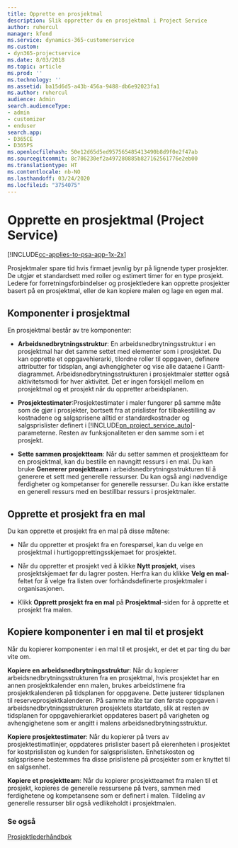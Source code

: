 ```yaml
---
title: Opprette en prosjektmal
description: Slik oppretter du en prosjektmal i Project Service
author: ruhercul
manager: kfend
ms.service: dynamics-365-customerservice
ms.custom:
- dyn365-projectservice
ms.date: 8/03/2018
ms.topic: article
ms.prod: ''
ms.technology: ''
ms.assetid: ba15d6d5-a43b-456a-9488-db6e92023fa1
ms.author: ruhercul
audience: Admin
search.audienceType:
- admin
- customizer
- enduser
search.app:
- D365CE
- D365PS
ms.openlocfilehash: 50e12d65d5ed957565485413490b8d9f0e2f47ab
ms.sourcegitcommit: 8c786230ef2a497280885b827162561776e2eb00
ms.translationtype: HT
ms.contentlocale: nb-NO
ms.lasthandoff: 03/24/2020
ms.locfileid: "3754075"
---
```

# <a name="create-a-project-template-project-service"></a>Opprette en prosjektmal (Project Service)

[!INCLUDE[cc-applies-to-psa-app-1x-2x](../includes/cc-applies-to-psa-app-1x-2x.md)]

Prosjektmaler spare tid hvis firmaet jevnlig byr på lignende typer prosjekter. De utgjør et standardsett med roller og estimert timer for en type prosjekt. Ledere for forretningsforbindelser og prosjektledere kan opprette prosjekter basert på en prosjektmal, eller de kan kopiere malen og lage en egen mal.  
  
## <a name="components-of-project-template"></a>Komponenter i prosjektmal
 En prosjektmal består av tre komponenter:  
  
- **Arbeidsnedbrytningsstruktur**: En arbeidsnedbrytningsstruktur i en prosjektmal har det samme settet med elementer som i prosjektet. Du kan opprette et oppgavehierarki, tilordne roller til oppgaven, definere attributter for tidsplan, angi avhengigheter og vise alle dataene i Gantt-diagrammet. Arbeidsnedbrytningsstrukturen i prosjektmaler støtter også aktivitetsmodi for hver aktivitet. Det er ingen forskjell mellom en prosjektmal og et prosjekt når du oppretter arbeidsplanen.  
  
- **Prosjektestimater**:Prosjektestimater i maler fungerer på samme måte som de gjør i prosjekter, bortsett fra at prislister for tilbakestilling av kostnadene og salgsprisene alltid er standardkostnader og salgsprislister definert i [!INCLUDE[pn_project_service_auto](../includes/pn-project-service-auto.md)]-parameterne. Resten av funksjonaliteten er den samme som i et prosjekt.  
  
- **Sette sammen prosjektteam**: Når du setter sammen et prosjektteam for en prosjektmal, kan du bestille en navngitt ressurs i en mal. Du kan bruke **Genererer prosjektteam** i arbeidsnedbrytningsstrukturen til å generere et sett med generelle ressurser. Du kan også angi nødvendige ferdigheter og kompetanser for generelle ressurser. Du kan ikke erstatte en generell ressurs med en bestillbar ressurs i prosjektmaler.  
  
## <a name="create-a-project-from-a-template"></a>Opprette et prosjekt fra en mal  
 Du kan opprette et prosjekt fra en mal på disse måtene:  
  
-   Når du oppretter et prosjekt fra en forespørsel, kan du velge en prosjektmal i hurtigopprettingsskjemaet for prosjektet.  
  
-   Når du oppretter et prosjekt ved å klikke **Nytt prosjekt**, vises prosjektskjemaet før du lagrer posten. Herfra kan du klikke **Velg en mal**-feltet for å velge fra listen over forhåndsdefinerte prosjektmaler i organisasjonen.  
  
-   Klikk **Opprett prosjekt fra en mal** på **Prosjektmal**-siden for å opprette et prosjekt fra malen.  
  
## <a name="copying-components-of-a-template-to-a-project"></a>Kopiere komponenter i en mal til et prosjekt  
 Når du kopierer komponenter i en mal til et prosjekt, er det et par ting du bør vite om.  
  
 **Kopiere en arbeidsnedbrytningsstruktur**: Når du kopierer arbeidsnedbrytningsstrukturen fra en prosjektmal, hvis prosjektet har en annen prosjektkalender enn malen, brukes arbeidstimene fra prosjektkalenderen på tidsplanen for oppgavene. Dette justerer tidsplanen til reserveprosjektkalenderen. På samme måte tar den første oppgaven i arbeidsnedbrytningsstrukturen prosjektets startdato, slik at resten av tidsplanen for oppgavehierarkiet oppdateres basert på varigheten og avhengighetene som er angitt i malens arbeidsnedbrytningsstruktur.  
  
 **Kopiere prosjektestimater**: Når du kopierer på tvers av prosjektestimatlinjer, oppdateres prislister basert på eierenheten i prosjektet for kostprislisten og kunden for salgsprislisten. Enhetskosten og salgsprisene bestemmes fra disse prislistene på prosjekter som er knyttet til en salgsenhet.  
  
 **Kopiere et prosjektteam**: Når du kopierer prosjektteamet fra malen til et prosjekt, kopieres de generelle ressursene på tvers, sammen med ferdighetene og kompetansene som er definert i malen. Tildeling av generelle ressurser blir også vedlikeholdt i prosjektmalen.  
  
### <a name="see-also"></a>Se også  
 [Prosjektlederhåndbok](../project-service/project-manager-guide.md)
